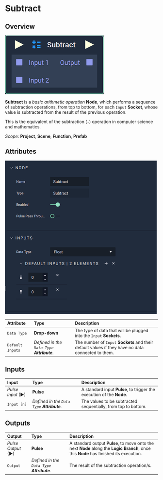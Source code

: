 # Subtract

## Overview

![The Subtract Node.](../../.gitbook/assets/node-subtract2.png)

**Subtract** is a _basic arithmetic operation_ **Node**, which performs a sequence of subtraction operations, from top to bottom, for each `Input` **Socket**, whose value is subtracted from the result of the previous operation.

This is the equivalent of the subtraction \(`-`\) operation in computer science and mathematics.

*Scope*: **Project**, **Scene**, **Function**, **Prefab**

## Attributes

![The Subtract Node Attributes.](../../.gitbook/assets/node-subtract2-attr.png)

| Attribute | Type | Description |
| :--- | :--- | :--- |
| `Data Type` | **Drop-down** | The type of data that will be plugged into the `Input` **Sockets**. |
| `Default Inputs` | _Defined in the `Data Type` **Attribute**_. | The number of `Input` **Sockets** and their default values if they have no data connected to them. |

## Inputs

| Input | Type | Description |
| :--- | :--- | :--- |
| _Pulse Input_ \(►\) | **Pulse** | A standard input **Pulse**, to trigger the execution of the **Node**. |
| `Input [n]` | _Defined in the `Data Type` **Attribute**._ | The values to be subtracted sequentially, from top to bottom. |

## Outputs

| Output | Type | Description |
| :--- | :--- | :--- |
| _Pulse Output_ \(►\) | **Pulse** | A standard output **Pulse**, to move onto the next **Node** along the **Logic Branch**, once this **Node** has finished its execution. |
| `Output` | _Defined in the `Data Type` **Attribute**._ | The result of the subtraction operation/s. |

